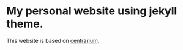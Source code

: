 # My personal website using jekyll theme.

This website is based on [centrarium](https://github.com/bencentra/centrarium).

